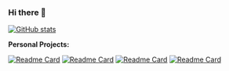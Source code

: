 ### Hi there 👋

<!--
**matteogristina/matteogristina** is a ✨ _special_ ✨ repository because its `README.md` (this file) appears on your GitHub profile.

Here are some ideas to get you started:

- 🔭 I’m currently working on ...
- 🌱 I’m currently learning ...
- 👯 I’m looking to collaborate on ...
- 🤔 I’m looking for help with ...
- 💬 Ask me about ...
- 📫 How to reach me: ...
- 😄 Pronouns: ...
- ⚡ Fun fact: ...
-->

[![GitHub stats](https://github-readme-stats.vercel.app/api?username=matteogristina&card_width=500px&text_bold=true&show_icons=true&rank_icon=github&include_all_commits=true&theme=github_dark&hide_border=true&bg_color=131922&icon_color=c3d1d9)](https://github.com/matteogristina)


 **Personal Projects:** 

[![Readme Card](https://github-readme-stats.vercel.app/api/pin/?username=matteogristina&repo=cppconnect4&show_owner=true&text_bold=true&show_icons=true&theme=github_dark&hide_border=true&bg_color=131922&icon_color=c3d1d9)](https://github.com/matteogristina/cppconnect4)
[![Readme Card](https://github-readme-stats.vercel.app/api/pin/?username=matteogristina&repo=pythonscripting&show_owner=true&text_bold=true&show_icons=true&theme=github_dark&hide_border=true&bg_color=131922&icon_color=c3d1d9)](https://github.com/matteogristina/pythonscripting)
[![Readme Card](https://github-readme-stats.vercel.app/api/pin/?username=cibacity&repo=cibahud&show_owner=true&text_bold=true&show_icons=true&theme=github_dark&hide_border=true&bg_color=131922&icon_color=c3d1d9)](https://github.com/cibacity/cibahud)
[![Readme Card](https://github-readme-stats.vercel.app/api/pin/?username=matteogristina&repo=matteogristina.github.io&show_owner=true&text_bold=true&show_icons=true&theme=github_dark&hide_border=true&bg_color=131922&icon_color=c3d1d9)](https://github.com/matteogristina/matteogristina.github.io)
